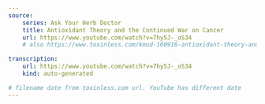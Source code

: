 ```yaml
---
source:
    series: Ask Your Herb Doctor
    title: Antioxidant Theory and the Continued War on Cancer
    url: https://www.youtube.com/watch?v=7hy5J-_oS34
    # also https://www.toxinless.com/kmud-160916-antioxidant-theory-and-continued-war-on-cancer.mp3

transcription:
    url: https://www.youtube.com/watch?v=7hy5J-_oS34
    kind: auto-generated

# filename date from toxinless.com url. YouTube has different date
---
```

